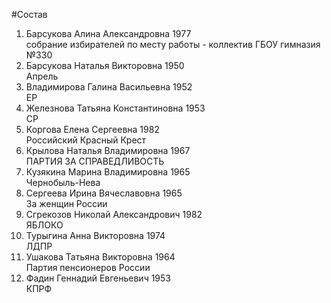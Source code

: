#Состав
1. Барсукова Алина Александровна 1977   
    собрание избирателей по месту работы - коллектив ГБОУ гимназия №330
2. Барсукова Наталья Викторовна 1950   
    Апрель
3. Владимирова Галина Васильевна 1952   
    ЕР
4. Железнова Татьяна Константиновна 1953   
    СР
5. Коргова Елена Сергеевна 1982   
    Российский Красный Крест
6. Крылова Наталья Владимировна 1967   
    ПАРТИЯ ЗА СПРАВЕДЛИВОСТЬ
7. Кузякина Марина Владимировна 1965   
    Чернобыль-Нева
8. Сергеева Ирина Вячеславовна 1965   
    За женщин России
9. Сгрекозов Николай Александрович 1982   
    ЯБЛОКО
10. Турыгина Анна Викторовна 1974   
    ЛДПР
11. Ушакова Татьяна Викторовна 1964   
    Партия пенсионеров России
12. Фадин Геннадий Евгеньевич 1953   
    КПРФ
